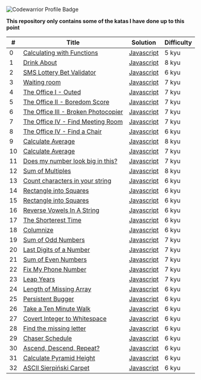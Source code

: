 ![Codewarrior Profile Badge](https://www.codewars.com/users/withLuis/badges/large
)

**This repository only contains some of the katas I have done up to this point**


| # | Title | Solution | Difficulty |
|---| ----- | -------- | ---------- |
|0|[Calculating with Functions](https://www.codewars.com/kata/525f3eda17c7cd9f9e000b39/train/javascript)|[Javascript](https://github.com/Luis0lo/codewars-vault/blob/main/5kyu/CalculatingWithFunctions.js)|5 kyu|
|1|[Drink About](https://www.codewars.com/kata/56170e844da7c6f647000063/train/javascript)|[Javascript](https://github.com/Luis0lo/codewars-vault/blob/main/8kyu/DrinkAbout.js)|8 kyu|
|2|[SMS Lottery Bet Validator](https://www.codewars.com/kata/59a3e2897ac7fd05f800005f)|[Javascript](https://github.com/Luis0lo/codewars-vault/blob/main/6kyu/SMSLotteryBetValidator.js)|6 kyu|
|3|[Waiting room](https://www.codewars.com/kata/542f0c36d002f8cd8a0005e5/train/javascript)|[Javascript](https://github.com/Luis0lo/codewars-vault/blob/main/7kyu/waitingRoom.js)|7 kyu|
|4|[The Office I - Outed](https://www.codewars.com/kata/57ecf6efc7fe13eb070000e1/train/javascript)|[Javascript](https://github.com/Luis0lo/codewars-vault/blob/main/7kyu/theOfficeI-Outed.js)|7 kyu|
|5|[The Office II - Boredom Score](https://www.codewars.com/kata/57ed4cef7b45ef8774000014/train/javascript)|[Javascript](https://github.com/Luis0lo/codewars-vault/blob/main/7kyu/theOfficeII-BoredomScore.js)|7 kyu|
|6|[The Office III - Broken Photocopier](https://www.codewars.com/kata/57ed56657b45ef922300002b/train/javascript)|[Javascript](https://github.com/Luis0lo/codewars-vault/blob/main/7kyu/theOfficeIII-BrokenPhotocopier.js)|7 kyu|
|7|[The Office IV - Find Meeting Room](https://www.codewars.com/kata/57f604a21bd4fe771b00009c/train/javascript)|[Javascript](https://github.com/Luis0lo/codewars-vault/blob/main/7kyu/theOfficeIV-FindAMeetingRoom.js)|7 kyu|
|8|[The Office IV - Find a Chair](https://www.codewars.com/kata/57f6051c3ff02f3b7300008b/train/javascript)|[Javascript](https://github.com/Luis0lo/codewars-vault/blob/main/6kyu/theOfficeV-FindChair.js)|6 kyu|
|9|[Calculate Average](https://www.codewars.com/kata/57a2013acf1fa5bfc4000921/train/javascript)|[Javascript](https://github.com/Luis0lo/codewars-vault/blob/main/8kyu/calculateAverage.js)|8 kyu|
|10|[Calculate Average](https://www.codewars.com/kata/5adadcb36edb07df5600092e/train/javascript)|[Javascript](https://github.com/Luis0lo/codewars-vault/blob/main/7kyu/count7Wonders.js)|7 kyu|
|11|[Does my number look big in this?](https://www.codewars.com/kata/5287e858c6b5a9678200083c/solutions/javascript)|[Javascript](https://github.com/Luis0lo/codewars-vault/blob/main/7kyu/isNarcissistic.js)|7 kyu|
|12|[Sum of Multiples](https://www.codewars.com/kata/57241e0f440cd279b5000829/train/javascript)|[Javascript](https://github.com/Luis0lo/codewars-vault/blob/main/8kyu/sumOfMultiples.js)|8 kyu|
|13|[Count characters in your string](https://www.codewars.com/kata/52efefcbcdf57161d4000091/train/javascript)|[Javascript](https://github.com/Luis0lo/codewars-vault/blob/main/6kyu/countCharInString.js)|6 kyu|
|14|[Rectangle into Squares](https://www.codewars.com/kata/55466989aeecab5aac00003e/train/javascript)|[Javascript](https://github.com/Luis0lo/codewars-vault/blob/main/6kyu/rectangleIntoSquares.js)|6 kyu|
|15|[Rectangle into Squares](https://www.codewars.com/kata/534d2f5b5371ecf8d2000a08/train/javascript)|[Javascript](https://github.com/Luis0lo/codewars-vault/blob/main/6kyu/multiplicationTable.js)|6 kyu|
|16|[Reverse Vowels In A String](https://www.codewars.com/kata/585db3e8eec141ce9a00008f/train/javascript)|[Javascript](https://github.com/Luis0lo/codewars-vault/blob/main/6kyu/reverseVowels.js)|6 kyu|
|17|[The Shorterest Time](https://www.codewars.com/kata/5953c6f8af7ac14fd4000021/train/javascript)|[Javascript](https://github.com/Luis0lo/codewars-vault/blob/main/6kyu/theShorterestTime.js)|6 kyu|
|18|[Columnize](https://www.codewars.com/kata/6087bb6050a6230049a068f1/train/javascript)|[Javascript](https://github.com/Luis0lo/codewars-vault/blob/main/6kyu/columnize.js)|6 kyu|
|19|[Sum of Odd Numbers](https://www.codewars.com/kata/55fd2d567d94ac3bc9000064/train/javascript)|[Javascript](https://github.com/Luis0lo/codewars-vault/blob/main/7kyu/sumOddNumbers.js)|7 kyu|
|20|[Last Digits of a Number](https://www.codewars.com/kata/5cd5ba1ce4471a00256930c0/train/javascript)|[Javascript](https://github.com/Luis0lo/codewars-vault/blob/main/7kyu/lastDigits.js)|7 kyu|
|21|[Sum of Even Numbers](https://www.codewars.com/kata/586beb5ba44cfc44ed0006c3/train/javascript)|[Javascript](https://github.com/Luis0lo/codewars-vault/blob/main/7kyu/sumEvenNumbers.js)|7 kyu|
|22|[Fix My Phone Number](https://www.codewars.com/kata/596343a24489a8b2a00000a2/train/javascript)|[Javascript](https://github.com/Luis0lo/codewars-vault/blob/main/7kyu/fixMyPhoneNumber.js)|7 kyu|
|23|[Leap Years](https://www.codewars.com/kata/526c7363236867513f0005ca/train/javascript)|[Javascript](https://github.com/Luis0lo/codewars-vault/blob/main/7kyu/leapYears.js)|7 kyu|
|24|[Length of Missing Array](https://www.codewars.com/kata/57b6f5aadb5b3d0ae3000611/train/javascript)|[Javascript](https://github.com/Luis0lo/codewars-vault/blob/main/6kyu/lengthOfMissingArray.js)|6 kyu|
|25|[Persistent Bugger](https://www.codewars.com/kata/55bf01e5a717a0d57e0000ec/train/javascript)|[Javascript](https://github.com/Luis0lo/codewars-vault/blob/main/6kyu/persistentBugger.js)|6 kyu|
|26|[Take a Ten Minute Walk](https://www.codewars.com/kata/54da539698b8a2ad76000228/train/javascript)|[Javascript](https://github.com/Luis0lo/codewars-vault/blob/main/6kyu/tenMinutesWalk.js)|6 kyu|
|27|[Covert Integer to Whitespace](https://www.codewars.com/kata/55b350026cc02ac1a7000032/train/javascript)|[Javascript](https://github.com/Luis0lo/codewars-vault/blob/main/6kyu/integerToWhitespace.js)|6 kyu|
|28|[Find the missing letter](https://www.codewars.com/kata/5839edaa6754d6fec10000a2/train/javascript)|[Javascript](https://github.com/Luis0lo/codewars-vault/blob/main/6kyu/findMissingLetter.js)|6 kyu|
|29|[Chaser Schedule](https://www.codewars.com/kata/628df6b29070907ecb3c2d83/train/javascript)|[Javascript](https://github.com/Luis0lo/codewars-vault/blob/main/6kyu/chaserSchedule.js)|6 kyu|
|30|[Ascend, Descend, Repeat?](https://www.codewars.com/kata/62ca07aaedc75c88fb95ee2f/javascript)|[Javascript](https://github.com/Luis0lo/codewars-vault/blob/main/6kyu/ascendDescendRepeat.js)|6 kyu|
|31|[Calculate Pyramid Height](https://www.codewars.com/kata/56968ce7753513604b000055/train/javascript)|[Javascript](https://github.com/Luis0lo/codewars-vault/blob/main/6kyu/calculatePyramidHeight.js)|6 kyu|
|32|[ASCII Sierpiński Carpet](https://www.codewars.com/kata/630006e1b4e54c7a7e943679/train/javascript)|[Javascript](https://github.com/Luis0lo/codewars-vault/blob/main/6kyu/asciiCarpet.js)|6 kyu|
